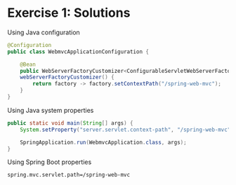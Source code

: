 # Exercise 1: Solutions

Using Java configuration

```java
@Configuration
public class WebmvcApplicationConfiguration {

    @Bean
    public WebServerFactoryCustomizer<ConfigurableServletWebServerFactory>
    webServerFactoryCustomizer() {
        return factory -> factory.setContextPath("/spring-web-mvc");
    }
}
```

Using Java system properties

```java
public static void main(String[] args) {
    System.setProperty("server.servlet.context-path", "/spring-web-mvc");

    SpringApplication.run(WebmvcApplication.class, args);
}
```

Using Spring Boot properties

```properties
spring.mvc.servlet.path=/spring-web-mvc
```

